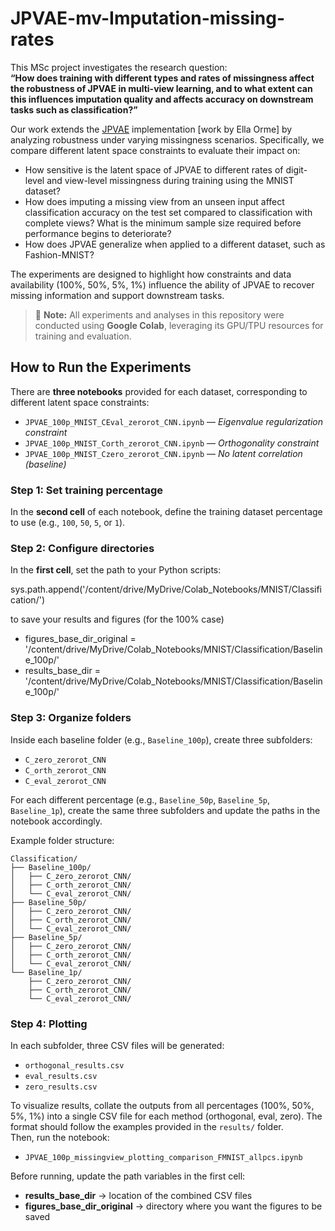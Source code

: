 # JPVAE-mv-Imputation-missing-rates
  
This MSc project investigates the research question:  
**“How does training with different types and rates of missingness affect the robustness of JPVAE in multi-view learning, and to what extent can this influences imputation quality and affects accuracy on downstream tasks such as classification?”**

Our work extends the [JPVAE](https://github.com/eso28599/JPVAE/blob/master/README.md) implementation [work by Ella Orme] by analyzing robustness under varying missingness scenarios. Specifically, we compare different latent space constraints to evaluate their impact on:
- How sensitive is the latent space of JPVAE to different rates of digit-level and view-level missingness during training using the MNIST dataset?  
- How does imputing a missing view from an unseen input affect classification accuracy on the test set compared to classification with complete views? What is the minimum sample size required before performance begins to deteriorate?  
- How does JPVAE generalize when applied to a different dataset, such as Fashion-MNIST?

The experiments are designed to highlight how constraints and data availability (100%, 50%, 5%, 1%) influence the ability of JPVAE to recover missing information and support downstream tasks. 

> 📝 **Note:** All experiments and analyses in this repository were conducted using **Google Colab**, leveraging its GPU/TPU resources for training and evaluation.  

## How to Run the Experiments

There are **three notebooks** provided for each dataset, corresponding to different latent space constraints:

- `JPVAE_100p_MNIST_CEval_zerorot_CNN.ipynb` — *Eigenvalue regularization constraint*  
- `JPVAE_100p_MNIST_Corth_zerorot_CNN.ipynb` — *Orthogonality constraint*  
- `JPVAE_100p_MNIST_Czero_zerorot_CNN.ipynb` — *No latent correlation (baseline)*  

### Step 1: Set training percentage
In the **second cell** of each notebook, define the training dataset percentage to use (e.g., `100`, `50`, `5`, or `1`).  

### Step 2: Configure directories
In the **first cell**, set the path to your Python scripts:  

sys.path.append('/content/drive/MyDrive/Colab_Notebooks/MNIST/Classification/')

to save your results and figures (for the 100% case)
- figures_base_dir_original = '/content/drive/MyDrive/Colab_Notebooks/MNIST/Classification/Baseline_100p/'
- results_base_dir = '/content/drive/MyDrive/Colab_Notebooks/MNIST/Classification/Baseline_100p/'

### Step 3: Organize folders

Inside each baseline folder (e.g., `Baseline_100p`), create three subfolders:

- `C_zero_zerorot_CNN`  
- `C_orth_zerorot_CNN`  
- `C_eval_zerorot_CNN`  

For each different percentage (e.g., `Baseline_50p`, `Baseline_5p`, `Baseline_1p`), create the same three subfolders and update the paths in the notebook accordingly.  

Example folder structure:

```text
Classification/
├── Baseline_100p/
│   ├── C_zero_zerorot_CNN/
│   ├── C_orth_zerorot_CNN/
│   └── C_eval_zerorot_CNN/
├── Baseline_50p/
│   ├── C_zero_zerorot_CNN/
│   ├── C_orth_zerorot_CNN/
│   └── C_eval_zerorot_CNN/
├── Baseline_5p/
│   ├── C_zero_zerorot_CNN/
│   ├── C_orth_zerorot_CNN/
│   └── C_eval_zerorot_CNN/
└── Baseline_1p/
    ├── C_zero_zerorot_CNN/
    ├── C_orth_zerorot_CNN/
    └── C_eval_zerorot_CNN/
```

### Step 4: Plotting

In each subfolder, three CSV files will be generated:  

- `orthogonal_results.csv`  
- `eval_results.csv`  
- `zero_results.csv`  

To visualize results, collate the outputs from all percentages (100%, 50%, 5%, 1%) into a single CSV file for each method (orthogonal, eval, zero). The format should follow the examples provided in the `results/` folder.  
Then, run the notebook:  

- `JPVAE_100p_missingview_plotting_comparison_FMNIST_allpcs.ipynb`  

Before running, update the path variables in the first cell:  

- **results_base_dir** → location of the combined CSV files  
- **figures_base_dir_original** → directory where you want the figures to be saved  

